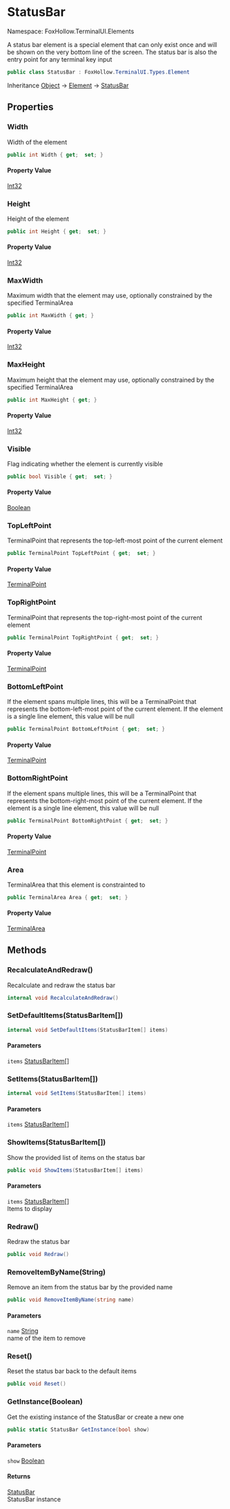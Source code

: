 # StatusBar

Namespace: FoxHollow.TerminalUI.Elements

A status bar element is a special element that can only exist once
 and will be shown on the very bottom line of the screen. The status
 bar is also the entry point for any terminal key input

```csharp
public class StatusBar : FoxHollow.TerminalUI.Types.Element
```

Inheritance [Object](https://docs.microsoft.com/en-us/dotnet/api/system.object) → [Element](./foxhollow.terminalui.types.element.md) → [StatusBar](./foxhollow.terminalui.elements.statusbar.md)

## Properties

### **Width**

Width of the element

```csharp
public int Width { get;  set; }
```

#### Property Value

[Int32](https://docs.microsoft.com/en-us/dotnet/api/system.int32)<br>

### **Height**

Height of the element

```csharp
public int Height { get;  set; }
```

#### Property Value

[Int32](https://docs.microsoft.com/en-us/dotnet/api/system.int32)<br>

### **MaxWidth**

Maximum width that the element may use, optionally constrained by the
 specified TerminalArea

```csharp
public int MaxWidth { get; }
```

#### Property Value

[Int32](https://docs.microsoft.com/en-us/dotnet/api/system.int32)<br>

### **MaxHeight**

Maximum height that the element may use, optionally constrained by the
 specified TerminalArea

```csharp
public int MaxHeight { get; }
```

#### Property Value

[Int32](https://docs.microsoft.com/en-us/dotnet/api/system.int32)<br>

### **Visible**

Flag indicating whether the element is currently visible

```csharp
public bool Visible { get;  set; }
```

#### Property Value

[Boolean](https://docs.microsoft.com/en-us/dotnet/api/system.boolean)<br>

### **TopLeftPoint**

TerminalPoint that represents the top-left-most point of the current element

```csharp
public TerminalPoint TopLeftPoint { get;  set; }
```

#### Property Value

[TerminalPoint](./foxhollow.terminalui.terminalpoint.md)<br>

### **TopRightPoint**

TerminalPoint that represents the top-right-most point of the current element

```csharp
public TerminalPoint TopRightPoint { get;  set; }
```

#### Property Value

[TerminalPoint](./foxhollow.terminalui.terminalpoint.md)<br>

### **BottomLeftPoint**

If the element spans multiple lines, this will be a TerminalPoint that represents 
 the bottom-left-most point of the current element. If the element is a single line
 element, this value will be null

```csharp
public TerminalPoint BottomLeftPoint { get;  set; }
```

#### Property Value

[TerminalPoint](./foxhollow.terminalui.terminalpoint.md)<br>

### **BottomRightPoint**

If the element spans multiple lines, this will be a TerminalPoint that represents 
 the bottom-right-most point of the current element. If the element is a single line
 element, this value will be null

```csharp
public TerminalPoint BottomRightPoint { get;  set; }
```

#### Property Value

[TerminalPoint](./foxhollow.terminalui.terminalpoint.md)<br>

### **Area**

TerminalArea that this element is constrainted to

```csharp
public TerminalArea Area { get;  set; }
```

#### Property Value

[TerminalArea](./foxhollow.terminalui.types.terminalarea.md)<br>

## Methods

### **RecalculateAndRedraw()**

Recalculate and redraw the status bar

```csharp
internal void RecalculateAndRedraw()
```

### **SetDefaultItems(StatusBarItem[])**



```csharp
internal void SetDefaultItems(StatusBarItem[] items)
```

#### Parameters

`items` [StatusBarItem[]](./foxhollow.terminalui.types.statusbaritem.md)<br>

### **SetItems(StatusBarItem[])**



```csharp
internal void SetItems(StatusBarItem[] items)
```

#### Parameters

`items` [StatusBarItem[]](./foxhollow.terminalui.types.statusbaritem.md)<br>

### **ShowItems(StatusBarItem[])**

Show the provided list of items on the status bar

```csharp
public void ShowItems(StatusBarItem[] items)
```

#### Parameters

`items` [StatusBarItem[]](./foxhollow.terminalui.types.statusbaritem.md)<br>
Items to display

### **Redraw()**

Redraw the status bar

```csharp
public void Redraw()
```

### **RemoveItemByName(String)**

Remove an item from the status bar by the provided name

```csharp
public void RemoveItemByName(string name)
```

#### Parameters

`name` [String](https://docs.microsoft.com/en-us/dotnet/api/system.string)<br>
name of the item to remove

### **Reset()**

Reset the status bar back to the default items

```csharp
public void Reset()
```

### **GetInstance(Boolean)**

Get the existing instance of the StatusBar or create a new one

```csharp
public static StatusBar GetInstance(bool show)
```

#### Parameters

`show` [Boolean](https://docs.microsoft.com/en-us/dotnet/api/system.boolean)<br>

#### Returns

[StatusBar](./foxhollow.terminalui.elements.statusbar.md)<br>
StatusBar instance
